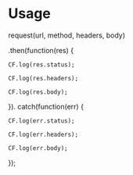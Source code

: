# Usage


request(url, method, headers, body)

  .then(function(res) {

    CF.log(res.status);

    CF.log(res.headers);

    CF.log(res.body);

  }).
  catch(function(err) {

    CF.log(err.status);

    CF.log(err.headers);

    CF.log(err.body);

  });
